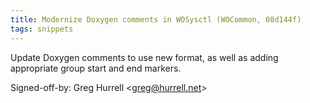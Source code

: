 ```yaml
---
title: Modernize Doxygen comments in WOSysctl (WOCommon, 08d144f)
tags: snippets
---
```


Update Doxygen comments to use new format, as well as adding appropriate group start and end markers.

Signed-off-by: Greg Hurrell &lt;greg@hurrell.net&gt;
